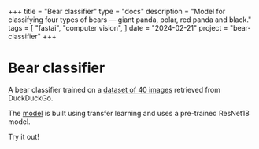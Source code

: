 +++
title = "Bear classifier"
type = "docs"
description = "Model for classifying four types of bears — giant panda, polar, red panda and black."
tags = [
    "fastai",
    "computer vision",
]
date = "2024-02-21"
project = "bear-classifier"
+++
# Bear classifier
A bear classifier trained on a [dataset of 40 images](https://www.kaggle.com/datasets/gwongz/bears-4) retrieved from DuckDuckGo.

The [model](https://www.kaggle.com/code/gwongz/bear-classifier) is built using transfer learning and uses a pre-trained ResNet18 model.

Try it out!



